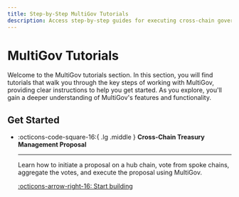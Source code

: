 ```yaml
---
title: Step-by-Step MultiGov Tutorials
description: Access step-by-step guides for executing cross-chain governance actions, including treasury management proposals with MultiGov and Wormhole.
---
```


# MultiGov Tutorials

Welcome to the MultiGov tutorials section. In this section, you will find tutorials that walk you through the key steps of working with MultiGov, providing clear instructions to help you get started. As you explore, you'll gain a deeper understanding of MultiGov's features and functionality.

## Get Started

<div class="grid cards" markdown>

-   :octicons-code-square-16:{ .lg .middle } **Cross-Chain Treasury Management Proposal**

    ---

    Learn how to initiate a proposal on a hub chain, vote from spoke chains, aggregate the votes, and execute the proposal using MultiGov.

    [:octicons-arrow-right-16: Start building](/docs/tutorials/by-product/multigov/treasury-proposal/)

</div>
